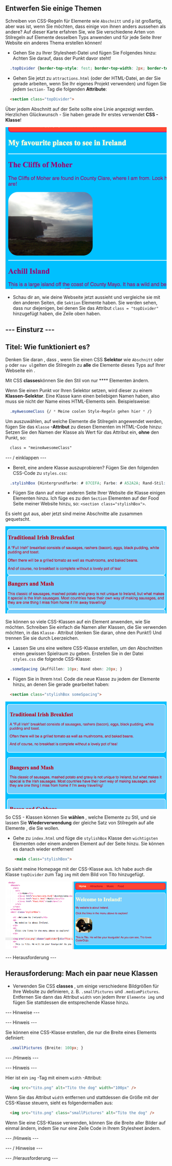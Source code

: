 ## Entwerfen Sie einige Themen

Schreiben von CSS-Regeln für Elemente wie `Abschnitt` und `p` ist großartig, aber was ist, wenn Sie möchten, dass einige von ihnen anders aussehen als andere? Auf dieser Karte erfahren Sie, wie Sie verschiedene Arten von Stilregeln auf Elemente desselben Typs anwenden und für jede Seite Ihrer Website ein anderes Thema erstellen können!

+ Gehen Sie zu Ihrer Stylesheet-Datei und fügen Sie Folgendes hinzu: Achten Sie darauf, dass der Punkt davor steht!

```css
  .topDivider {border-top-style: fest; border-top-width: 2px; border-top-color: # F5FFFA; padding-bottom: 10px; }
```

+ Gehen Sie jetzt zu `attractions.html` (oder der HTML-Datei, an der Sie gerade arbeiten, wenn Sie Ihr eigenes Projekt verwenden) und fügen Sie jedem `Section-` Tag die folgenden **Attribute**:

```html
  <section class="topDivider">
```

Über jedem Abschnitt auf der Seite sollte eine Linie angezeigt werden. Herzlichen Glückwunsch - Sie haben gerade Ihr erstes verwendet **CSS - Klasse**!

![Seite mit Linien zwischen den Abschnitten](images/sectionsWithTopBorder.png)

+ Schau dir an, wie deine Webseite jetzt aussieht und vergleiche sie mit den anderen Seiten, die `Sektion` Elemente haben. Sie werden sehen, dass nur diejenigen, bei denen Sie das Attribut `class = "topDivider"` hinzugefügt haben, die Zeile oben haben.

## \--- Einsturz \---

## Titel: Wie funktioniert es?

Denken Sie daran , dass , wenn Sie einen CSS **Selektor** wie `Abschnitt` oder `p` oder `nav ul`gelten die Stilregeln zu **alle** die Elemente dieses Typs auf Ihrer Webseite ein .

Mit CSS **classes**können Sie den Stil von nur **** Elementen ändern.

Wenn Sie einen Punkt vor Ihren Selektor setzen, wird dieser zu einem **Klassen-Selektor**. Eine Klasse kann einen beliebigen Namen haben, also muss sie nicht der Name eines HTML-Elements sein. Beispielsweise:

```css
  .myAwesomeClass {/ * Meine coolen Style-Regeln gehen hier * /}
```

Um auszuwählen, auf welche Elemente die Stilregeln angewendet werden, fügen Sie das `Klasse` **-Attribut** zu diesen Elementen im HTML-Code hinzu: Setzen Sie den Namen der Klasse als Wert für das Attribut ein, **ohne** den Punkt, so:

```html
  class = "meineAwesomeClass"
```

\--- / einklappen \---

+ Bereit, eine andere Klasse auszuprobieren? Fügen Sie den folgenden CSS-Code zu `styles.css`:

```css
  .stylishBox {Hintergrundfarbe: # 87CEFA; Farbe: # A52A2A; Rand-Stil: fest; Rahmenbreite: 2px; Rahmenfarbe: # F5FFFA; Rand-Radius: 10px; }
```

+ Fügen Sie dann auf einer anderen Seite Ihrer Website die Klasse einigen Elementen hinzu. Ich füge es zu den `Section` Elementen auf der Food Seite meiner Website hinzu, so: `<section class="stylishBox">`.

Es sieht gut aus, aber jetzt sind meine Abschnitte alle zusammen gequetscht.

![Schön aussehende Abschnitte zusammengequetscht](images/squashedSections.png)

Sie können so viele CSS-Klassen auf ein Element anwenden, wie Sie möchten. Schreiben Sie einfach die Namen aller Klassen, die Sie verwenden möchten, in das `Klasse-` Attribut (denken Sie daran, ohne den Punkt!) Und trennen Sie sie durch Leerzeichen.

+ Lassen Sie uns eine weitere CSS-Klasse erstellen, um den Abschnitten einen gewissen Spielraum zu geben. Erstellen Sie in der Datei `styles.css` die folgende CSS-Klasse:

```css
  .someSpacing {Auffüllen: 10px; Rand oben: 20px; }
```

+ Fügen Sie in Ihrem `html` Code die neue Klasse zu jedem der Elemente hinzu, an denen Sie gerade gearbeitet haben:

```html
  <section class="stylishBox someSpacing">
```

![Abschnitte mit Rand und Abstand hinzugefügt](images/sectionsWithSpacing.png)

So CSS - Klassen können Sie **wählen** , welche Elemente zu Stil, und sie lassen Sie **Wiederverwendung** der gleiche Satz von Stilregeln auf alle Elemente , die Sie wollen.

+ Gehe zu `index.html` und füge die `stylishBox` Klasse den `wichtigsten` Elementen oder einem anderen Element auf der Seite hinzu. Sie können es danach wieder entfernen!

```html
    <main class="stylishBox">   
```

So sieht meine Homepage mit der CSS-Klasse aus. Ich habe auch die Klasse `topDivider` zum Tag `img` mit dem Bild von Tito hinzugefügt.

![CSS-Klassen werden auf der Startseite verwendet](images/homePageWithClasses.png)

\--- Herausforderung \---

## Herausforderung: Mach ein paar neue Klassen

+ Verwenden Sie CSS **classes** , um einige verschiedene Bildgrößen für Ihre Website zu definieren, z. B. `.smallPictures` und `.mediumPictures`. Entfernen Sie dann das Attribut `width` von jedem Ihrer `Elemente img` und fügen Sie stattdessen die entsprechende Klasse hinzu.

\--- Hinweise \---

\--- Hinweis \---

Sie können eine CSS-Klasse erstellen, die nur die Breite eines Elements definiert:

```css
  .smallPictures {Breite: 100px; }
```

\--- /Hinweis \---

\--- Hinweis \---

Hier ist ein `img` -Tag mit einem `width` -Attribut:

```html
  <img src="tito.png" alt="Tito the dog" width="100px" />       
```

Wenn Sie das Attribut `width` entfernen und stattdessen die Größe mit der CSS-Klasse steuern, sieht es folgendermaßen aus:

```html
  <img src="tito.png" class="smallPictures" alt="Tito the dog" />       
```

Wenn Sie eine CSS-Klasse verwenden, können Sie die Breite aller Bilder auf einmal ändern, indem Sie nur eine Zeile Code in Ihrem Stylesheet ändern.

\--- /Hinweis \---

\--- / Hinweise \---

\--- /Herausforderung \---